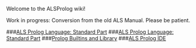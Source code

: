 Welcome to the ALSProlog wiki!

Work in progress: Conversion from the old ALS Manual.
Please be patient.

###[ALS Prolog Language: Standard Part](https://github.com/AppliedLogicSystems/ALSProlog/wiki/ALS-Prolog-Language:-Standard-Part)
###[ALS Prolog Language: Standard Part](https://github.com/AppliedLogicSystems/ALSProlog/wiki/ALS-Prolog-Language:-Extensions)
###[Prolog Builtins and Library](https://github.com/AppliedLogicSystems/ALSProlog/wiki/Prolog-Builtins-and-Library)
###[ALS Prolog IDE](https://github.com/AppliedLogicSystems/ALSProlog/wiki/ALS-Prolog-IDE)